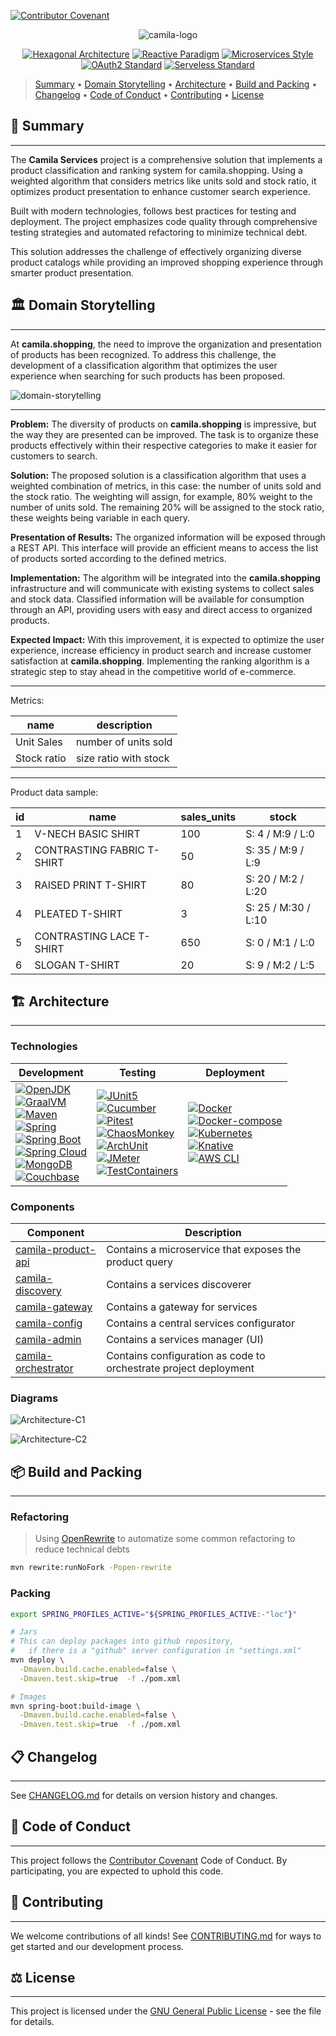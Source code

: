 [![Contributor Covenant](https://img.shields.io/badge/Contributor%20Covenant-2.1-4baaaa.svg)](CODE_OF_CONDUCT.md)

<p align="center" style="text-align: center">
  <img src=".docs/logo.svg" alt="camila-logo">
</p>

<p align="center" style="text-align: center">
  <a href="https://alistair.cockburn.us/hexagonal-architecture/"><img src="https://img.shields.io/badge/Architecture-Hexagonal-brightgreen.svg?style=for-the-badge" alt="Hexagonal Architecture" /></a>
  <a href="https://www.reactivemanifesto.org/"><img src="https://img.shields.io/badge/Programming%20Paradigm-Reactive-blue.svg?style=for-the-badge" alt="Reactive Paradigm" /></a>
  <a href="https://microservices.io/"><img src="https://img.shields.io/badge/Architectural%20Style-Microservices-purple.svg?style=for-the-badge" alt="Microservices Style" /></a>
  <a href="https://oauth.net/2/"><img src="https://img.shields.io/badge/Security-OAuth2-yellow.svg?style=for-the-badge" alt="OAuth2 Standard" /></a>
  <a href="https://martinfowler.com/articles/serverless.html"><img src="https://img.shields.io/badge/Deploy%20Approach-Serveless-black.svg?style=for-the-badge" alt="Serveless Standard" /></a>
</p>

> [Summary](#-summary) 
  • [Domain Storytelling](#-domain-storytelling) 
  • [Architecture](#-architecture) 
  • [Build and Packing](#-build-and-packing) 
  • [Changelog](#-changelog) 
  • [Code of Conduct](#-code-of-conduct) 
  • [Contributing](#-contributing) 
  • [License](#-license)

## 📜 Summary

---

The **Camila Services** project is a comprehensive solution that implements a product classification and ranking system for camila.shopping. Using a weighted algorithm that considers metrics like units sold and stock ratio, it optimizes product presentation to enhance customer search experience.

Built with modern technologies, follows best practices for testing and deployment. The project emphasizes code quality through comprehensive testing strategies and automated refactoring to minimize technical debt.

This solution addresses the challenge of effectively organizing diverse product catalogs while providing an improved shopping experience through smarter product presentation.

## 🏛️ Domain Storytelling

---

At **camila.shopping**, the need to improve the organization and presentation of products has been recognized. To address this challenge, the development of a classification algorithm that optimizes the user experience when searching for such products has been proposed.

![domain-storytelling](.docs/architecture/camila-shopping-domain-v1.dst.svg "Diagram WDS")

---

**Problem:**
The diversity of products on **camila.shopping** is impressive, but the way they are presented can be improved. The task is to organize these products effectively within their respective categories to make it easier for customers to search.

**Solution:**
The proposed solution is a classification algorithm that uses a weighted combination of metrics, in this case: the number of units sold and the stock ratio. The weighting will assign, for example, 80% weight to the number of units sold. The remaining 20% will be assigned to the stock ratio, these weights being variable in each query.

**Presentation of Results:**
The organized information will be exposed through a REST API. This interface will provide an efficient means to access the list of products sorted according to the defined metrics.

**Implementation:**
The algorithm will be integrated into the **camila.shopping** infrastructure and will communicate with existing systems to collect sales and stock data. Classified information will be available for consumption through an API, providing users with easy and direct access to organized products.

**Expected Impact:**
With this improvement, it is expected to optimize the user experience, increase efficiency in product search and increase customer satisfaction at **camila.shopping**. Implementing the ranking algorithm is a strategic step to stay ahead in the competitive world of e-commerce.

---

Metrics:

| name          | description            |
|---------------|------------------------|
| Unit Sales    | number of units sold   | 
| Stock ratio   | size ratio with stock  |

---

Product data sample:

| id | name                          | sales_units | stock                |
|----|-------------------------------|-------------|----------------------|
| 1  | V-NECH BASIC SHIRT            | 100         | S: 4 / M:9 / L:0     |
| 2  | CONTRASTING FABRIC T-SHIRT    | 50          | S: 35 / M:9 / L:9    |
| 3  | RAISED PRINT T-SHIRT          | 80          | S: 20 / M:2 / L:20   |
| 4  | PLEATED T-SHIRT               | 3           | S: 25 / M:30 / L:10  |
| 5  | CONTRASTING LACE T-SHIRT      | 650         | S: 0 / M:1 / L:0     |
| 6  | SLOGAN T-SHIRT                | 20          | S: 9 / M:2 / L:5     |


## 🏗️ Architecture

---

### Technologies

| Development                                                                                                                                                                                                                                                                                                                                                                                                                                                                                                                                                                                                                                                                                                                                                                                                                                                                                                     | Testing                                                                                                                                                                                                                                                                                                                                                                                                                                                                                                                                                                                                                                                                                                                                                                                                         | Deployment                                                                                                                                                                                                                                                                                                                                                                                                                                                                                                                                                                                                     |
|-----------------------------------------------------------------------------------------------------------------------------------------------------------------------------------------------------------------------------------------------------------------------------------------------------------------------------------------------------------------------------------------------------------------------------------------------------------------------------------------------------------------------------------------------------------------------------------------------------------------------------------------------------------------------------------------------------------------------------------------------------------------------------------------------------------------------------------------------------------------------------------------------------------------|-----------------------------------------------------------------------------------------------------------------------------------------------------------------------------------------------------------------------------------------------------------------------------------------------------------------------------------------------------------------------------------------------------------------------------------------------------------------------------------------------------------------------------------------------------------------------------------------------------------------------------------------------------------------------------------------------------------------------------------------------------------------------------------------------------------------|----------------------------------------------------------------------------------------------------------------------------------------------------------------------------------------------------------------------------------------------------------------------------------------------------------------------------------------------------------------------------------------------------------------------------------------------------------------------------------------------------------------------------------------------------------------------------------------------------------------|
| [![OpenJDK](https://img.shields.io/badge/OpenJDK-%3E%3D21-005571.svg)](https://adoptium.net/es/temurin/releases/) <br> [![GraalVM](https://img.shields.io/badge/GraalVM-%3E%3D21.3-005571.svg)](https://www.graalvm.org/downloads/) <br> [![Maven](https://img.shields.io/badge/Maven-%3E%3D3.9.4-005571.svg)](https://maven.apache.org/) <br> [![Spring](https://img.shields.io/badge/Spring-%3E%3D6.x-brightgreen.svg)](https://spring.io/) <br> [![Spring Boot](https://img.shields.io/badge/Spring%20Boot-%3E%3D3.4.x-brightgreen.svg)](https://spring.io/boot) <br> [![Spring Cloud](https://img.shields.io/badge/Spring%20Cloud-%3E%3D2024.0.x-brightgreen.svg)](https://spring.io/cloud) <br> [![MongoDB](https://img.shields.io/badge/MongoDB-%3E%3D8.x-cyan.svg)](https://www.mongodb.com/) <br> [![Couchbase](https://img.shields.io/badge/Couchbase-%3E%3D7.x-blue.svg)](https://www.couchbase.com/) | [![JUnit5](https://img.shields.io/badge/JUnit5-%3E%3D5.11.4-orange.svg)](https://junit.org/junit5/) <br> [![Cucumber](https://img.shields.io/badge/Cucumber-%3E%3D7.22.0-orange.svg)](https://cucumber.io/) <br> [![Pitest](https://img.shields.io/badge/Pitest-%3E%3D1.19.1-orange.svg)](https://pitest.org/) <br> [![ChaosMonkey](https://img.shields.io/badge/ChaosMonkey-%3E%3D3.2.0-orange.svg)](https://codecentric.github.io/chaos-monkey-spring-boot/) <br> [![ArchUnit](https://img.shields.io/badge/ArchUnit-%3E%3D1.4.0-orange.svg)](https://www.archunit.org/) <br> [![JMeter](https://img.shields.io/badge/JMeter-%3E%3D5.6.2-orange.svg)](https://jmeter.apache.org/) <br> [![TestContainers](https://img.shields.io/badge/Testcontainers-%3E%3D1.20.6-orange.svg)](https://testcontainers.com/) | [![Docker](https://img.shields.io/badge/Docker-%3E%3D26.1.3-brown.svg)](https://www.docker.com/) <br> [![Docker-compose](https://img.shields.io/badge/Docker%20Compose-%3E%3D2.27.0-brown.svg)](https://docs.docker.com/compose/install/) <br> [![Kubernetes](https://img.shields.io/badge/Kubernetes-%3E%3D1.33.0-brown.svg)](https://kubernetes.io/releases/) <br> [![Knative](https://img.shields.io/badge/Knative-%3E%3D1.18.0-brown.svg)](https://github.com/knative/serving/releases/) <br> [![AWS CLI](https://img.shields.io/badge/AWS%20CLI-%3E%3D2.15.52-brown.svg)](https://aws.amazon.com/es/cli/) |

### Components

| Component                                   | Description                                                      |
|---------------------------------------------|------------------------------------------------------------------|
| [camila-product-api](/camila-product-api)   | Contains a microservice that exposes the product query           |
| [camila-discovery](/camila-discovery)       | Contains a services discoverer                                   |
| [camila-gateway](/camila-gateway)           | Contains a gateway for services                                  |
| [camila-config](/camila-config)             | Contains a central services configurator                         |
| [camila-admin](/camila-admin)               | Contains a services manager (UI)                                 |
| [camila-orchestrator](/camila-orchestrator) | Contains configuration as code to orchestrate project deployment |

### Diagrams

![Architecture-C1](.docs/architecture/camila-service-da-v1-C1.svg "Diagram C1")

![Architecture-C2](.docs/architecture/camila-service-da-v1-C2.svg "Diagram C2")

## 📦 Build and Packing

---

### Refactoring

> Using [OpenRewrite](https://docs.openrewrite.org/) to automatize some common refactoring to reduce technical debts

```bash
mvn rewrite:runNoFork -Popen-rewrite
```

### Packing

```bash
export SPRING_PROFILES_ACTIVE="${SPRING_PROFILES_ACTIVE:-"loc"}"

# Jars
# This can deploy packages into github repository,
#   if there is a "github" server configuration in "settings.xml"  
mvn deploy \
  -Dmaven.build.cache.enabled=false \
  -Dmaven.test.skip=true  -f ./pom.xml

# Images
mvn spring-boot:build-image \
  -Dmaven.build.cache.enabled=false \
  -Dmaven.test.skip=true  -f ./pom.xml
```

## 📋 Changelog

---

See [CHANGELOG.md](CHANGELOG.md) for details on version history and changes.

## 🤝 Code of Conduct

---

This project follows the [Contributor Covenant](CODE_OF_CONDUCT.md) Code of Conduct. By participating, you are expected to uphold this code.

## 👥 Contributing

---

We welcome contributions of all kinds! See [CONTRIBUTING.md](CONTRIBUTING.md) for ways to get started and our development process.

## ⚖️ License

---

This project is licensed under the [GNU General Public License](LICENSE.md) - see the file for details.
